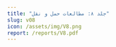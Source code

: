 ```yaml
---
title: "جلد ۸: مطالعات حمل و نقل"
slug: v08
icon: /assets/img/V8.png
report: /reports/V8.pdf
---
```

